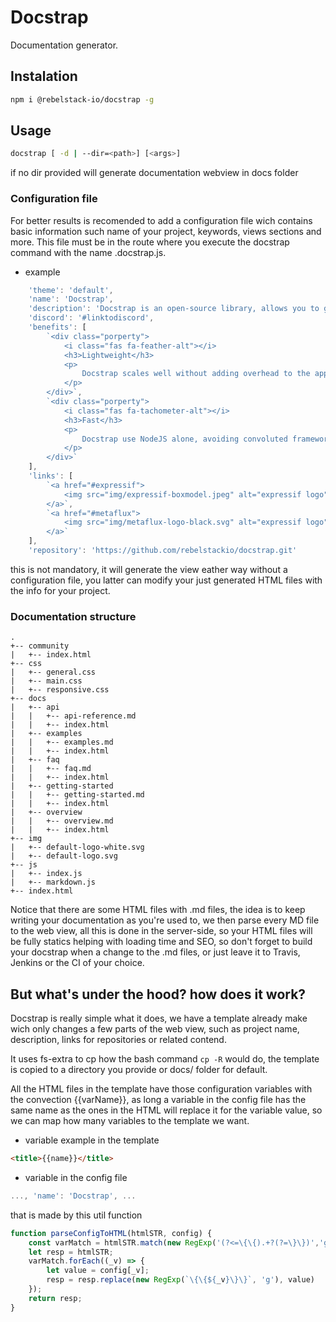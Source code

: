 # Docstrap

Documentation generator.

## Instalation
```bash
npm i @rebelstack-io/docstrap -g
```

## Usage
```bash
docstrap [ -d | --dir=<path>] [<args>]
```
if no dir provided will generate documentation webview in docs folder

### Configuration file
For better results is recomended to add a configuration file wich contains
basic information such name of your project, keywords, views sections and more. This file must be in the route where you execute the docstrap command with the name .docstrap.js.
- example
```js
	'theme': 'default',
	'name': 'Docstrap',
	'description': 'Docstrap is an open-source library, allows you to generate documentation web-view for your projects in a organize and lightweight way',
	'discord': '#linktodiscord',
	'benefits': [
		`<div class="porperty">
			<i class="fas fa-feather-alt"></i>
			<h3>Lightweight</h3>
			<p>
				Docstrap scales well without adding overhead to the application. Generated files ara Plain vanilla HMTL-CSS-JS.
			</p>
		</div>`,
		`<div class="porperty">
			<i class="fas fa-tachometer-alt"></i>
			<h3>Fast</h3>
			<p>
				Docstrap use NodeJS alone, avoiding convoluted frameworks so your documentation can be generated by yourself or CI/CD process in an optimal way.
			</p>
		</div>`
	],
	'links': [
		`<a href="#expressif">
			<img src="img/expressif-boxmodel.jpeg" alt="expressif logo">
		</a>`,
		`<a href="#metaflux">
			<img src="img/metaflux-logo-black.svg" alt="expressif logo">
		</a>`
	],
	'repository': 'https://github.com/rebelstackio/docstrap.git'
```
this is not mandatory, it will generate the view eather way without a configuration file, you latter can modify your just generated HTML files with the info for your project.

### Documentation structure
```
.
+-- community
|	+-- index.html
+-- css
|	+-- general.css
|	+-- main.css
|	+-- responsive.css
+-- docs
|	+-- api
|	|	+-- api-reference.md
|	|	+-- index.html
|	+-- examples
|	|	+-- examples.md
|	|	+-- index.html
|	+-- faq
|	|	+-- faq.md
|	|	+-- index.html
|	+-- getting-started
|	|	+-- getting-started.md
|	|	+-- index.html
|	+-- overview
|	|	+-- overview.md
|	|	+-- index.html
+-- img
|	+-- default-logo-white.svg
|	+-- default-logo.svg
+-- js
|	+-- index.js
|	+-- markdown.js
+-- index.html
```
Notice that there are some HTML files with .md files, the idea is to keep writing your documentation as you're used to, we then parse every MD file to the web view, all this is done in the server-side, so your HTML files will be fully statics helping with loading time and SEO, so don't forget to build your docstrap when a change to the .md files, or just leave it to Travis, Jenkins or the CI of your choice.

## But what's under the hood? how does it work?
Docstrap is really simple what it does, we have a template already make wich only changes a few parts of the web view, such as project name, description, links for repositories or related contend.

It uses fs-extra to cp how the bash command ```cp -R``` would do, the template is copied to a directory you provide or docs/ folder for default.

All the HTML files in the template have those configuration variables with the convection {{varName}}, as long a variable in the config file has the same name as the ones in the HTML will replace it for the variable value, so we can map how many variables to the template we want.

- variable example in the template
```html
<title>{{name}}</title>
```
- variable in the config file
```js
..., 'name': 'Docstrap', ...
```

that is made by this util function

```js
function parseConfigToHTML(htmlSTR, config) {
	const varMatch = htmlSTR.match(new RegExp('(?<=\{\{).+?(?=\}\})','g'));
	let resp = htmlSTR;
	varMatch.forEach((_v) => {
		let value = config[_v];
		resp = resp.replace(new RegExp(`\{\{${_v}\}\}`, 'g'), value)
	});
	return resp;
}
```
